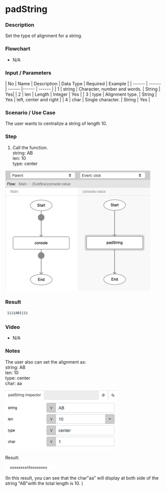 ﻿# padString


### Description

Set the type of alignment for a string.

### Flowchart

- N/A 

### Input / Parameters

| No | Name | Description | Data Type | Required | Example | 
| ------ | ------ | ------ |------ | ------ |
| 1 | string | Character, number and words. | String | Yes|
| 2 | len | Length  | Integer  | Yes | 
| 3 | type | Alignment type. | String  | Yes | left, center and right |
| 4 | char | Single character. | String | Yes |

### Scenario / Use Case

The user wants to centralize a string of length 10.
</br>

### Step

1. Call the function.<br/>
    string: AB<br />
    len: 10<br />
    type: center<br />
        
 ![](padString-step-1.png?raw=true)

### Result

 ![](padString-result-1.png?raw=true)

### Video

- N/A

<!--[![Video](http://i.imgur.com/Ot5DWAW.png)](https://youtu.be/StTqXEQ2l-Y?t=35s)-->

### Notes

 The user also can set the alignment as:<br/>
 string: AB<br>
 len: 10<br />
 type: center<br />
 char: aa<br />
    
 ![](padString-step-2.png?raw=true)
 
 
 Result:
 
  ![](padString-result-2.png?raw=true)
  
  (In this result, you can see that the char"aa" will display at both side of the string "AB"with the total length is 10. )